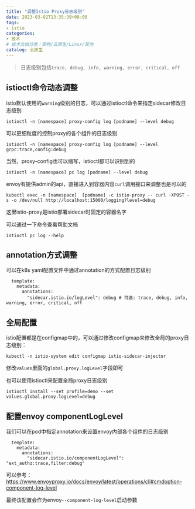 ```yaml
---
title: "调整Istio Proxy日志级别"
date: 2023-03-02T13:35:39+08:00
tags:
- istio
categories:
- 技术
# 技术文档分类：架构/云原生/Linux/其他
catalog: 云原生
---
```


> 日志级别包括```trace, debug, info, warning, error, critical, off```

## istioctl命令动态调整

istio默认使用的```warning```级别的日志，可以通过istioctl命令来指定sidecar修改日志级别

```
istioctl -n [namespace] proxy-config log [podname] --level debug
```

可以更细粒度的控制proxy的各个组件的日志级别

```
istioctl -n [namespace] proxy-config log [podname] --level grpc:trace,config:debug
```

当然，proxy-config也可以缩写，istioctl都可以识别到的

```
istioctl -n [namespace] pc log [podname] --level debug
```

envoy有提供admin的api，直接进入到容器内容```curl```调用接口来调整也是可以的

```
kubectl exec -n [namespace]  [podname] -c istio-proxy -- curl -XPOST -s -o /dev/null http://localhost:15000/logging?level=debug
```

这里istio-proxy是istio部署sidecar时固定的容器名字

可以通过一下命令查看帮助文档

```
istioctl pc log --help
```



## annotation方式调整

可以在k8s yaml配置文件中通过annotation的方式配置日志级别

```
  template:
    metadata:
      annotations:
        "sidecar.istio.io/logLevel": debug # 可选: trace, debug, info, warning, error, critical, off
```

## 全局配置

istio配置都是在configmap中的，可以通过修改configmap来修改全局的proxy日志级别：

```
kubectl -n istio-system edit configmap istio-sidecar-injector
```

修改```values```里面的```global.proxy.logLevel```字段即可

也可以使用istioctl来配置全局proxy日志级别

```
istioctl install --set profile=demo --set values.global.proxy.logLevel=debug
```

## 配置envoy componentLogLevel

我们可以在pod中指定annotation来设置envoy内部各个组件的日志级别

```
  template:
    metadata:
      annotations:
        "sidecar.istio.io/componentLogLevel": "ext_authz:trace,filter:debug"
```

可以参考：https://www.envoyproxy.io/docs/envoy/latest/operations/cli#cmdoption-component-log-level

最终该配置会作为envoy```--component-log-level```启动参数

